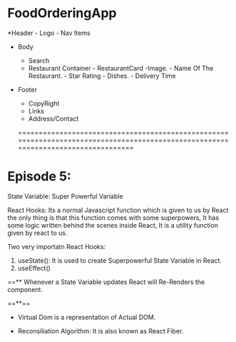 # FoodOrderingApp

*Header
    - Logo
    - Nav Items

* Body
    - Search
    - Restaurant Container
           - RestaurantCard
                 -Image.
                 - Name Of The Restaurant.
                 - Star Rating
                 - Dishes.
                 - Delivery Time

* Footer
     - CopyRight
     - Links 
     - Address/Contact

     ==================================================================================================================================

Episode 5:
==========
State Variable: Super Powerful Variable

React Hooks: Its a normal Javascript function which is given to us by React the only thing is that this function comes with some superpowers, It has some logic written behind the scenes inside React, It is a utility function given by react to us.

Two very importatn React Hooks:

1) useState(): It is used to create Superpowerful State Variable in React.
2) useEffect()

==** Whenever a State Variable updates React will Re-Renders the component.

==**==

- Virtual Dom is a representation of Actual DOM.

* Reconsiliation Algorithm: It is also known as React Fiber.
